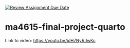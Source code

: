 [![Review Assignment Due Date](https://classroom.github.com/assets/deadline-readme-button-24ddc0f5d75046c5622901739e7c5dd533143b0c8e959d652212380cedb1ea36.svg)](https://classroom.github.com/a/QMacpCiJ)
# ma4615-final-project-quarto

Link to video: https://youtu.be/idH7NyRJwKc
